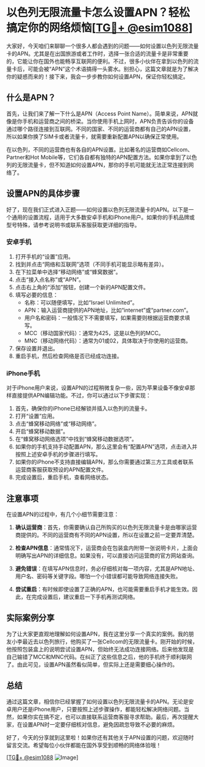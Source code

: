 # 以色列无限流量卡怎么设置APN？轻松搞定你的网络烦恼[[TG💪+ @esim1088](https://t.me/s/esim1088)]

大家好，今天咱们来聊聊一个很多人都会遇到的问题——如何设置以色列无限流量卡的APN。尤其是在出国旅游或者工作时，选择一张合适的流量卡是非常重要的，它能让你在国外也能畅享互联网的便利。不过，很多小伙伴在拿到以色列的流量卡后，可能会被“APN”这个术语搞得一头雾水。别担心，这篇文章就是为了解决你的疑惑而来的！接下来，我会一步步教你如何设置APN，保证你轻松搞定。

## 什么是APN？

首先，让我们来了解一下什么是APN（Access Point Name）。简单来说，APN就像是你手机和运营商之间的桥梁。当你使用手机上网时，APN负责告诉你的设备通过哪个路径连接到互联网。不同的国家、不同的运营商都有自己的APN设置，所以如果你换了SIM卡或者流量卡，就需要重新配置APN以确保正常使用。

在以色列，不同的运营商也有各自的APN设置。比如著名的运营商如Cellcom、Partner和Hot Mobile等，它们各自都有独特的APN配置方法。如果你拿到了以色列的无限流量卡，但不知道如何设置APN，那你的手机可能就无法正常连接到网络了。

## 设置APN的具体步骤

好了，现在我们正式进入正题——如何设置以色列无限流量卡的APN。以下是一个通用的设置流程，适用于大多数安卓手机和iPhone用户。如果你的手机品牌或型号特殊，请参考说明书或联系客服获取更详细的指导。

### **安卓手机**

1. 打开手机的“设置”应用。
2. 找到并点击“网络和互联网”选项（不同手机可能显示略有差异）。
3. 在下拉菜单中选择“移动网络”或“蜂窝数据”。
4. 点击“接入点名称”或“APN”。
5. 点击右上角的“添加”按钮，创建一个新的APN配置文件。
6. 填写必要的信息：
   - 名称：可以随便填写，比如“Israel Unlimited”。
   - APN：输入运营商提供的APN地址，比如“internet”或“partner.com”。
   - 用户名和密码：一般情况下不需要填写，如果需要则根据运营商要求填写。
   - MCC（移动国家代码）：通常为425，这是以色列的MCC。
   - MNC（移动网络代码）：通常为01或02，具体取决于你使用的运营商。
7. 保存设置并退出。
8. 重启手机，然后检查网络是否已经成功连接。

### **iPhone手机**

对于iPhone用户来说，设置APN的过程稍微复杂一些，因为苹果设备不像安卓那样直接提供APN编辑功能。不过，你可以通过以下步骤实现：

1. 首先，确保你的iPhone已经解锁并插入以色列的流量卡。
2. 打开“设置”应用。
3. 点击“蜂窝移动网络”或“移动网络”。
4. 开启“蜂窝移动数据”。
5. 在“蜂窝移动网络选项”中找到“蜂窝移动数据选项”。
6. 如果你的手机支持手动配置APN，那么这里会有“配置APN”选项，点击进入并按照上述安卓手机的步骤进行填写。
7. 如果你的iPhone不支持直接编辑APN，那么你需要通过第三方工具或者联系运营商客服获取预设的APN配置文件。
8. 完成设置后，重启手机，查看网络状态。

## 注意事项

在设置APN的过程中，有几个小细节需要注意：

1. **确认运营商**：首先，你需要确认自己所购买的以色列无限流量卡是由哪家运营商提供的。不同的运营商有不同的APN设置，所以在设置之前一定要弄清楚。
   
2. **检查APN信息**：通常情况下，运营商会在包装盒内附带一张说明卡片，上面会明确写出APN的详细信息。如果没有，可以直接访问运营商的官方网站查询。

3. **避免错误**：在填写APN信息时，务必仔细核对每一项内容，尤其是APN地址、用户名、密码等关键字段。哪怕一个小错误都可能导致网络连接失败。

4. **尝试重启**：有时候即使设置了正确的APN，也可能需要重启手机才能生效。因此，在完成设置后，建议重启一下手机再测试网络。

## 实际案例分享

为了让大家更直观地理解如何设置APN，我在这里分享一个真实的案例。我的朋友小李最近去以色列旅行，他购买了一张Cellcom的无限流量卡。刚开始的时候，他按照包装盒上的说明尝试设置APN，但始终无法成功连接网络。后来他发现是自己输错了MCC和MNC代码。在纠正了这些信息之后，他的手机终于顺利联网了。由此可见，设置APN虽然看似简单，但实际上还是需要细心操作的。

## 总结

通过这篇文章，相信你已经掌握了如何设置以色列无限流量卡的APN。无论是安卓用户还是iPhone用户，只要按照上述步骤操作，都能轻松解决网络问题。当然，如果你实在搞不定，也可以直接联系运营商客服寻求帮助。最后，再次提醒大家，在设置APN时一定要仔细核对信息，避免因疏忽导致不必要的麻烦。

好了，今天的分享就到这里啦！如果你还有其他关于APN设置的问题，欢迎随时留言交流。希望每位小伙伴都能在国外享受到顺畅的网络体验哦！

[[TG💪+ @esim1088](https://t.me/s/esim1088) ![Image](https://i.postimg.cc/4NQfJmqS/Snipaste-2025-05-13-00-14-12.png)]